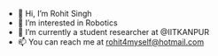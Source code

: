 - 👋 Hi, I’m Rohit Singh  
- 👀 I’m interested in Robotics 
- 🌱 I’m currently a student researcher at @IITKANPUR
- 📫 You can reach me at rohit4myself@hotmail.com

<!---
rohit4myself/rohit4myself is a ✨ special ✨ repository because its `README.md` (this file) appears on your GitHub profile.
You can click the Preview link to take a look at your changes.
--->
